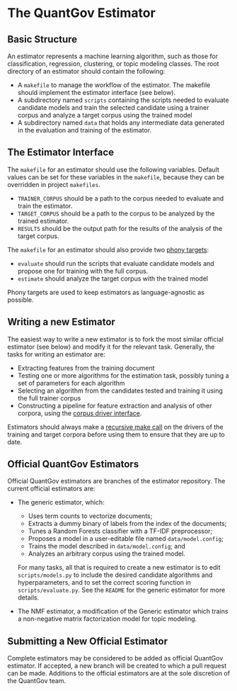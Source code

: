 # The QuantGov Estimator

## Basic Structure

An estimator represents a machine learning algorithm, such as those for classification, regression, clustering, or topic modeling classes. The root directory of an estimator should contain the following:

-   A `makefile` to manage the workflow of the estimator. The makefile should implement the estimator interface (see below).
-   A subdirectory named `scripts` containing the scripts needed to evaluate candidate models and train the selected candidate using a trainer corpus and analyze a target corpus using the trained model
-   A subdirectory named `data` that holds any intermediate data generated in the evaluation and training of the estimator.

## The Estimator Interface

The `makefile` for an estimator should use the following variables. Default values can be set for these variables in the `makefile`, because they can be overridden in project `makefiles`.

-   `TRAINER_CORPUS` should be a path to the corpus needed to evaluate and train the estimator.
-   `TARGET_CORPUS` should be a path to the corpus to be analyzed by the trained estimator.
-   `RESULTS` should be the output path for the results of the analysis of the target corpus.

The `makefile` for an estimator should also provide two [phony targets]:

-   `evaluate` should run the scripts that evaluate candidate models and propose one for training with the full corpus.
-   `estimate` should analyze the target corpus with the trained model

Phony targets are used to keep estimators as language-agnostic as possible.

## Writing a new Estimator

The easiest way to write a new estimator is to fork the most similar official estimator (see below) and modify it for the relevant task. Generally, the tasks for writing an estimator are:

-   Extracting features from the training document
-   Testing one or more algorithms for the estimation task, possibly tuning a set of parameters for each algorithm
-   Selecting an algorithm from the candidates tested and training it using the full trainer corpus
-   Constructing a pipeline for feature extraction and analysis of other corpora, using the [corpus driver interface].

Estimators should always make a [recursive make call] on the drivers of the training and target corpora before using them to ensure that they are up to date.

## Official QuantGov Estimators

Official QuantGov estimators are branches of the estimator repository. The current official estimators are:

-   The generic estimator, which:
    -   Uses term counts to vectorize documents;
    -   Extracts a dummy binary of labels from the index of the documents;
    -   Tunes a Random Forests classifier with a TF-IDF preprocessor;
    -   Proposes a model in a user-editable file named `data/model.config`;
    -   Trains the model described in `data/model.config`; and
    -   Analyzes an arbitrary corpus using the trained model.

    For many tasks, all that is required to create a new estimator is to edit `scripts/models.py` to include the desired candidate algorithms and hyperparameters, and to set the correct scoring function in `scripts/evaluate.py`. See the `README` for the generic estimator for more details.

-   The NMF estimator, a modification of the Generic estimator which trains a non-negative matrix factorization model for topic modeling.

## Submitting a New Official Estimator

Complete estimators may be considered to be added as official QuantGov estimator. If accepted, a new branch will be created to which a pull request can be made. Additions to the official estimators are at the sole discretion of the QuantGov team.

  [phony targets]: https://www.gnu.org/software/make/manual/make.html#Phony-Targets
  [corpus driver interface]: corpus.markdown#the-corpus-driver-interface
  [recursive make call]: https://www.gnu.org/software/make/manual/html_node/Recursion.html#Recursion

